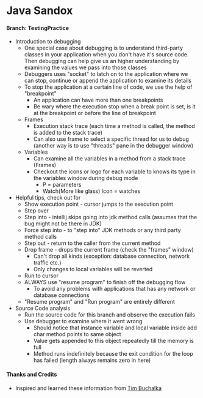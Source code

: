 # Java Sandox

#### Branch: TestingPractice
* Introduction to debugging
    * One special case about debugging is to understand third-party classes in your application when you don't have it's source code. Then debugging can help give us an higher understanding by examining the values we pass into those classes
    * Debuggers uses "socket" to latch on to the application where we can stop, continue or append the application to examine its details
    * To stop the application at a certain line of code, we use the help of "breakpoint"
        * An application can have more than one breakpoints
        * Be wary where the execution stop when a break point is set, is it at the breakpoint or before the line of breakpoint
    * Frames
        * Execution stack trace (each time a method is called, the method is added to the stack trace)
        *  Can also use frame to select a specific thread for us to debug (another way is to use "threads" pane in the debugger window)
    * Variables
        * Can examine all the variables in a method from a stack trace (Frames)
        * Checkout the icons or logo for each variable to knows its type in the variables window during debug mode
            * P = parameters
            * Watch(More like glass) Icon = watches
* Helpful tips, check out for
    * Show execution point - cursor jumps to the execution point
    * Step over
    * Step into - intellij skips going into jdk method calls (assumes that the bug might not be there in JDK)
    * Force step into - to "step into" JDK methods or any third party method calls
    * Step out - return to the caller from the current method
    * Drop frame - drops the current frame (check the "frames" window)
        * Can't drop all kinds (exception: database connection, network traffic etc.)
        * Only changes to local variables will be reverted
    * Run to cursor
    * ALWAYS use "resume program" to finish off the debugging flow
        * To avoid any problems with applications that has any network or database connections
    * "Resume program" and "Run program" are entirely different
* Source Code analysis
    * Run the source code for this branch and observe the execution fails
    * Use debugger to examine where it went wrong
        * Should notice that instance variable and local variable inside add char method points to same object 
        * Value gets appended to this object repeatedly till the memory is full
        * Method runs indefinitely because the exit condition for the loop has failed (length always remains zero in here)

#### Thanks and Credits
* Inspired and learned these information from [Tim Buchalka](https://www.udemy.com/java-the-complete-java-developer-course/learn/v4/overview)

